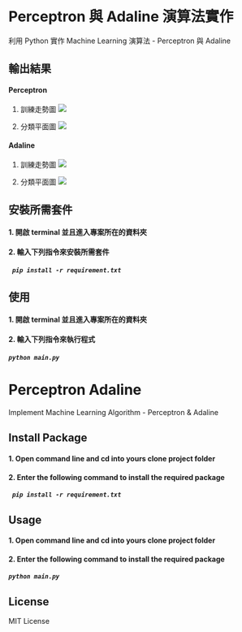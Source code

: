 # Perceptron 與 Adaline 演算法實作
利用 Python 實作 Machine Learning 演算法 - Perceptron 與 Adaline

## 輸出結果
#### Perceptron
1. 訓練走勢圖
![](https://i.imgur.com/0wG1wsf.png)

2. 分類平面圖
![](https://i.imgur.com/whm9uvu.png)


#### Adaline
1. 訓練走勢圖
![](https://i.imgur.com/MNGu5rg.png)

2. 分類平面圖
![](https://i.imgur.com/YFH48Ze.png)
## 安裝所需套件
#### 1. 開啟 terminal 並且進入專案所在的資料夾
#### 2. 輸入下列指令來安裝所需套件
#####  ```` pip install -r requirement.txt````

## 使用
#### 1. 開啟 terminal 並且進入專案所在的資料夾
#### 2. 輸入下列指令來執行程式
#####  ````python main.py````



# Perceptron Adaline
Implement Machine Learning Algorithm - Perceptron &amp; Adaline

## Install Package
#### 1. Open command line and cd into yours clone project folder
#### 2. Enter the following command to install the required package
#####  ```` pip install -r requirement.txt````

## Usage
#### 1. Open command line and cd into yours clone project folder
#### 2. Enter the following command to install the required package
#####  ````python main.py````

## License
MIT License
